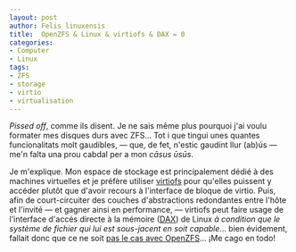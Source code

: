 ```yaml
---
layout: post
author: Felis linuxensis
title:  OpenZFS & Linux & virtiofs & DAX = 0
categories:
- Computer
- Linux
tags:
- ZFS
- storage
- virtio
- virtualisation
---
```


_Pissed off_, comme ils disent. Je ne sais même plus pourquoi j'ai voulu
formater mes disques durs avec ZFS… Tot i que tingui unes quantes funcionalitats
molt gaudibles, — que, de fet, n'estic gaudint llur (ab)ús — me'n falta una prou
cabdal per a mon _cāsus ūsūs_.

Je m'explique. Mon espace de stockage est principalement dédié à des machines
virtuelles et je préfère utiliser
[virtiofs](https://docs.kernel.org/filesystems/virtiofs.html) pour qu'elles
puissent y accéder plutôt que d'avoir recours à l'interface de bloque de virtio.
Puis, afin de court-circuiter des couches d'abstractions redondantes entre
l'hôte et l'invité — et gagner ainsi en performance, — virtiofs peut faire usage
de l'interface d'accés directe à la mémoire
([DAX](https://docs.kernel.org/filesystems/dax.html)) de Linux _à condition que
le système de fichier qui lui est sous-jacent en soit capable_… bien évidement,
fallait donc que ce ne soit [pas le cas avec
OpenZFS](https://github.com/openzfs/zfs/issues/9986)… ¡Me cago en todo!

